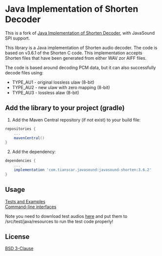 # Java Implementation of Shorten Decoder
This is a fork of [Java Implementation of Shorten Decoder](https://github.com/soiaf/Java-Shorten-decoder), with JavaSound SPI support.

This library is a Java implementation of Shorten audio decoder. The code is based on v3.6.1 of the Shorten C code. This implementation accepts Shorten files that have been generated from either WAV zor AIFF files.

The code is based around decoding PCM data, but it can also successfully decode files using:  
- TYPE_AU1 - original lossless ulaw (8-bit)
- TYPE_AU2 - new ulaw with zero mapping (8-bit)
- TYPE_AU3 - lossless alaw (8-bit)

## Add the library to your project (gradle)
1. Add the Maven Central repository (if not exist) to your build file:
```groovy
repositories {
    ...
    mavenCentral()
}
```

2. Add the dependency:
```groovy
dependencies {
    ...
    implementation 'com.tianscar.javasound:javasound-shorten:3.6.2'
}
```

## Usage
[Tests and Examples](/src/test/java/com/beatofthedrum/shortendecoder/test)  
[Command-line interfaces](/src/test/com/beatofthedrum/shortendecoder/cli)

Note you need to download test audios [here](https://github.com/Tianscar/fbodemo1) and put them to /src/test/java/resources to run the test code properly!

## License
[BSD 3-Clause](/LICENSE)
